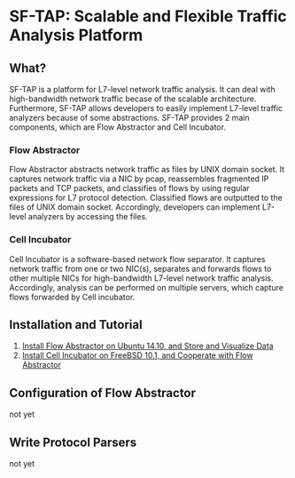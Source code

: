 # SF-TAP: Scalable and Flexible Traffic Analysis Platform

## What?

SF-TAP is a platform for L7-level network traffic analysis.
It can deal with high-bandwidth network traffic becase of the scalable
architecture.
Furthermore, SF-TAP allows developers to easily implement
L7-level traffic analyzers because of some abstractions.
SF-TAP provides 2 main components,
which are Flow Abstractor and Cell Incubator.

### Flow Abstractor

Flow Abstractor abstracts network traffic as files by UNIX domain socket.
It captures network traffic via a NIC by pcap,
reassembles fragmented IP packets and TCP packets,
and classifies of flows by using regular expressions for L7 protocol detection.
Classified flows are outputted to the files of UNIX domain socket.
Accordingly, developers can implement L7-level analyzers by accessing the files.

### Cell Incubator

Cell Incubator is a software-based network flow separator.
It captures network traffic from one or two NIC(s),
separates and forwards flows to other multiple NICs
for high-bandwidth L7-level network traffic analysis.
Accordingly, analysis can be performed on multiple servers,
which capture flows forwarded by Cell incubator.

## Installation and Tutorial

1. [Install Flow Abstractor on Ubuntu 14.10, and Store and Visualize Data](https://github.com/SF-TAP/documents/blob/master/tutorial_fabs_ubuntu1410.md)
2. [Install Cell Incubator on FreeBSD 10.1, and Cooperate with Flow Abstractor](https://github.com/SF-TAP/documents/blob/master/tutorial_qb_freebsd101.md)

## Configuration of Flow Abstractor

not yet

## Write Protocol Parsers

not yet
